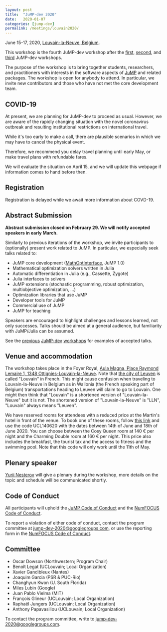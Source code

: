 ```yaml
---
layout: post
title:  "JuMP-dev 2020"
date:   2020-01-07
categories: [jump-dev]
permalink: /meetings/louvain2020/
---
```


June 15-17, 2020, [Louvain-la-Neuve, Belgium](https://goo.gl/maps/fyxqevrKn76nvhwq9).

This workshop is the fourth JuMP-dev workshop after the [first](/meetings/mit2017/),
[second](/meetings/bordeaux2018/), and [third](/meetings/santiago2019) JuMP-dev workshops.

The purpose of the workshop is to bring together students, researchers, and practitioners
with interests in the software aspects of [JuMP](https://github.com/JuliaOpt/JuMP.jl) and
related packages. The workshop is open for anybody to attend. In particular, we invite new
contributors and those who have not met the core development team.

## COVID-19

At present, we are planning for JuMP-dev to proceed as usual. However, we are
aware of the rapidly changing situation with the novel coronavirus outbreak and
resulting institutional restrictions on international travel.

While it's too early to make a call, there are plausible scenarios in which we
may have to cancel the physical event.

Therefore, we recommend you delay travel planning until early May, or make
travel plans with refundable fares.

We will evaluate the situation on April 15, and we will update this webpage if
information comes to hand before then.

## Registration

Registration is delayed while we await more information about COVD-19.

## Abstract Submission

**Abstract submission closed on February 29. We will notify accepted speakers in
early March.**

Similarly to previous iterations of the workshop, we invite participants to
(optionally) present work related to JuMP. In particular, we especially seek
talks related to:

- JuMP core development ([MathOptInterface](https://github.com/JuliaOpt/MathOptInterface.jl), JuMP 1.0)
- Mathematical optimization solvers written in Julia
- Automatic differentiation in Julia (e.g., Cassette, Zygote)
- Julia interfaces to solvers
- JuMP extensions (stochastic programming, robust optimization, multiobjective optimization, ...)
- Optimization libraries that use JuMP
- Developer tools for JuMP
- Commercial use of JuMP
- JuMP for teaching

Speakers are encouraged to highlight challenges and lessons learned, not only successes.
Talks should be aimed at a general audience, but familiarity with JuMP/Julia can be assumed.

See the [previous](/meetings/mit2017/) [JuMP-dev](/meetings/bordeaux2018/)
[workshops](/meetings/santiago2019) for examples of accepted talks.


## Venue and accommodation

The workshop takes place in the Foyer Royal, [Aula Magna, Place Raymond Lemaire 1, 1348 Ottignies-Louvain-la-Neuve](https://goo.gl/maps/TNjFms4MW4GXPewJ6).
Note that [the city of Leuven](https://en.wikipedia.org/wiki/Leuven) is called "Louvain" in French.
This might cause confusion when traveling to Louvain-la-Neuve in Belgium as in Wallonia (the French speaking part of Belgium) transportations heading to Leuven will claim to go to Louvain.
One might then think that "Louvain" is a shortened version of "Louvain-la-Neuve" but it is not.
The shortened version of "Louvain-la-Neuve" is "LLN", "Louvain" always means "Leuven".

We have reserved rooms for attendees with a reduced price at the Martin's hotel in front of the venue.
To book one of these rooms, follow [this link](https://reservations.cubilis.eu/martins-louvain-la-neuve) and use the code UCL140620 with the dates between 14th of June and 18th of June 2020.
You can choose between the Cosy Queen room at 140 € per night and the Charming Double room at 160 € per night.
This price also includes the breakfast, the tourist tax and the access to fitness and the swimming pool.
Note that this code will only work until the 11th of May.

## Plenary speaker

[Yurii Nesterov](https://en.wikipedia.org/wiki/Yurii_Nesterov) will give a plenary during the workshop, more details on the topic and schedule will be communicated shortly.

## Code of Conduct

All participants will uphold the [JuMP Code of Conduct](https://github.com/JuliaOpt/JuMP.jl/blob/master/CODE_OF_CONDUCT.md)
and the [NumFOCUS Code of Conduct](https://numfocus.org/code-of-conduct).

To report a violation of either code of conduct, contact the program committee at [jump-dev-2020@googlegroups.com](mailto:jump-dev-2020@googlegroups.com), or use the reporting form in the [NumFOCUS Code of Conduct](https://numfocus.org/code-of-conduct).

## Committee

- Oscar Dowson (Northwestern; Program Chair)
- Benoît Legat (UCLouvain; Local Organization)
- Xavier Gandibleux (Nantes)
- Joaquim Garcia (PSR & PUC-Rio)
- Changhyun Kwon (U. South Florida)
- Miles Lubin (Google)
- Juan Pablo Vielma (MIT)
- François Glineur (UCLouvain; Local Organization)
- Raphaël Jungers (UCLouvain; Local Organization)
- Anthony Papavasiliou (UCLouvain; Local Organization)

To contact the program committee, write to [jump-dev-2020@googlegroups.com](mailto:jump-dev-2020@googlegroups.com).
